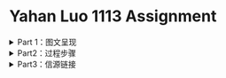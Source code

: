 
# Yahan Luo 1113 Assignment
<details>
<summary>Part 1：图文呈现 </summary>

## 把未成年犯关进监狱，真的是最好的选择吗？

10月24日，杀害10岁女孩的大连少年蔡某某被依法判处收容教养，为期3年。消息一出，立刻有人在网络上表示该惩罚太轻，认为三年教养之后，蔡某某尚未满18岁，仍有再犯的可能；应该延长其收容教养的时间，或将其直接收押进监狱。

然而，从数据上来看，**把犯罪未成年人关进监狱并不能带来重犯率的降低；收容时间越长，重犯率甚至可能会越高。**

我国刑法第 17 条第 4 款规定“因不满十六周岁不予刑事处罚的，责令他的家长或者监护人加以管教；在必要的时候，也可以由政府收容教养。”

这一制度似乎听起来“名正言顺”，但实则漏洞百出——一方面，很多人根本没有一个稳定而健康的原生家庭，遑论父母能对子女进行有效管教；另一方面，我国并未对“收容教养”性质更清晰的界定。原本用以收容教养的“劳教”场所，也在2013年末被逐渐废弃。即便如此，收容教养也是国内目前惩罚、改造14周岁以下的犯罪未成年人的唯一途径。

而对于已满十四周岁不满十六周岁的未成年犯，“犯故意杀人、故意伤害致人重伤或者死亡、强奸、抢劫、贩卖毒品、放火、爆炸、投放危险物质罪的，应当负刑事责任。”而已满十六周岁的人犯罪，应当负刑事责任。14周岁以上，18周岁以下的犯罪未成年人都有可能面临牢狱之灾。

**首先，未成年犯是否入狱和重犯率有较大关系。**根据在上海市 D 管教所的调研，过去三年该所羁押的未成年犯重新犯罪的比例平均为 8% ; 而截至 2015 年 6 月份，上海市 58 个关护基地观护帮教的 2984 名涉罪未成年人中，后来重新犯罪的仅为 16 名，重新犯罪的未成年人仅占总数的 0.6% 。

**其次，重犯率和不同性质的收容所相关。**在美国，这一规律显得更为明晰。NCJRS（National Criminal Justice Reference Service）发布的一份公开报告中显示，他们调查了佛罗里达州16779 名曾接受过2年不同程度“青年收容计划”的犯罪未成年人，并记录其获释后一年内因再次犯罪被抓的频率。其中，接受非强制收容计划（Non-residential）的犯罪未成年的再犯率远远低于他人。

<p align="center">
 <iframe src="//datawrapper.dwcdn.net/67k77/0/" frameborder="0" allowtransparency="true" allowfullscreen webkitallowfullscreen mozallowfullscreen oallowfullscreen msallowfullscreen width="600" height="434"></iframe>
</p>

就算是同一级别的收容制度，重犯率也和收容时间长短相关。上述报告显示，同样是最高级别的强制收容计划，重犯率随着收容时间的增加而增加。

<p align="center">
 <iframe src="//datawrapper.dwcdn.net/lRgUj/0/" frameborder="0" allowtransparency="true" allowfullscreen webkitallowfullscreen mozallowfullscreen oallowfullscreen msallowfullscreen width="709" height="297"></iframe>
</p>

究其成因，部分研究显示，未成年犯的年龄较小，心智尚未发展成熟，自身易感性强。对未成年犯适用送进监狱或者长期安置在收容教养所内，容易导致未成年犯在监所相互影响，接触不正确的价值观，接触更多的犯罪手段和渠道，从而促使这类群体的重新犯罪率较高。

另外，只有少部分未成年犯能继续回校读书。大部分未成年犯在获释后已经错过了返校读书的机会，只能直接进入社会寻找工作。这些没有继续接受教育的青少年犯，很难在激烈的就业市场中获得稳定的工作，极容易没有经济来源，再次陷入生活困境，再犯的比率也会显著升高。同样年龄的未成年犯，被收容、羁押的时间越长，其无法返校的几率越大。

由于部分未成年人犯罪等恶性事件的曝光，民间关于降低最低刑事责任年龄的呼声也越来越大。但以牙还牙的同态复仇并非现代社会法制体系所接受。对未成年犯的惩戒也应把重点放在“戒”而非“惩”，目的是让未成年犯们痛改前非、回归社会，不再二次甚至三次犯罪。当下，我国亟需健全完善社区矫正制度，通过建立专门的观护基地，完善与发展工读教育，给未成年犯提供除了监狱和收容教养所以外的第二条甚至于第三条路。

<div align = right style = > 记者 | 罗雅涵 </div>

</details>


<details>
<summary>Part2：过程步骤</summary>

### 角度确立
* 这次的选题比上一次的选题更折磨人，**bug太多了**：:sob:
  * 国内司法数据公开度本来就差，又涉及未成年人犯罪的档案封存制度；
  * 少年法庭审理未成年人案件的裁判文书不公开，大部分时候犯罪的未成年人甚至不会走上法庭。
  * 个人意见：这样的选题，适合仔仔细细讲故事，也适合定性地追问成因，探讨影响，寻求出路————**唯独不太适合从定量上阐述现状。**
  
* 但是没办法，还是要硬着头皮写。:pouting_cat:

* 先是想探讨**下调刑事责任年龄**：
  * 毕竟所有关于这个新闻由头的讨论中，最受争议的就是这一点。大家呼吁的原因不外乎时代改变了，现在的小孩已经不比当年。
  * 我开始也觉得应该下调，直到我反应过来，就算是无限次下调，总有“小恶魔”在最低刑事责任年龄的下面一点，从而逃过法律的制裁。
  * 况且，并不是13岁的犯罪未成年格外多，而是犯罪未成年的数量随着年龄的增长成正比；底线划在14岁，13岁就是最多的；底线划到12岁，11岁就是最多的。
  * 按照这个逻辑，推到尽头就是取消最低刑事责任年龄。:arrow_lower_left:
  
* 可是，**取消最低刑事责任年龄**之后又应该怎么办呢？
  * 依照成年人的刑法去判处吗？如果大连少年蔡某某是一个成年人，其行为多半将会面临死刑的处决。
  * 但根据联合国颁布的《儿童权利公约》规定，"任何儿童不受酷刑或其他形式的残忍、不人道或有辱人格的待遇和处罚。
  * "《联合国人权公约》以及《联合国少年司法最低限度标准规则》也明确规定：未成年人不得适用死刑。
  * 而蔡某某家的门外，明明白白挂着横幅，“杀人偿命”。:no_mouth:
  * 推导到最后，这变成了一个哲学问题：“一个对他人施与‘酷刑或其他形式的残忍、不人道或有辱人格的待遇’，甚至剥夺了他人生命的儿童，是否应该遭受同样的惩罚？” 而我并不认为，一篇新闻报道应该把最后落脚点放在“性本善/性本恶”这样的论调上。:no_good:
  
* 因此，我希望能从**再犯率**这个更加务实的角度来解析青少年犯罪：
  * 我想证明的观点**“把未成年人关入监狱并不是降低少年再犯率的最好途径“**。
  * 但我十分忧虑这个观点本身的逻辑并不是那么站得住脚————未被强制关押的少年犯大多属于轻罪，再犯的概率本来就低，不能和重刑犯做直接对比。
  * 然而事实真的是这样的吗？
  
### 资料收集

* 说起来这个资料收集我也是一把辛酸泪。兜兜转转选好了题，我发现自己给自己挖了一个超级大的坑————**再次犯罪非常不好统计**。因为未成年犯出狱之后，很有可能改名字换定居点远走他乡，这无疑给数据收集增加了难度。别说中国了，美国的数据也不是每一个州都具备，还有许多报告已经过去十几年甚至二十年。
* 但我实在是能力太差（干啥啥不行当:pig:第一名），搜索境外资料的时候因为自己英文没有那么顺溜，看到头晕眼花也没有找到近五年的数据。（其实找到了一些，但是切入的角度并不那么好，而且是各州自己的数据，并不是全国范围内的）无奈最后用了一份**2002年的报告**。
* **2002年啊！！！就比我大三岁！！！这真是莫大的耻辱。**:rage:
* 而国内的数据，唉。:simple_smile:
* 官方的数据，我找到了每一年未成年人犯罪占所有犯罪的比率和未成年犯的数量，另外的数据要么就残破不全，要么就统计样本极其小。
* （这让我更加急不可待地看看大家的作业，都是怎么八仙过海各显神通，用的什么数据啊:sob:）

### 内容呈现
* **首先，我用的是“重犯/再犯“，而没有用“累犯"。**这是因为“2011年5月1日正式生效的《刑法修正案（八）》对一般累犯的构成要件作出重大修改，将一般累犯排除在未成年人次犯罪需予以法定从重处罚的情节之外，确立未成年人不构成累犯原则。”




</details>


<details>
<summary>Part3：信源链接</summary>





</details>
